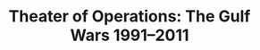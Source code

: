 ---
ee_id_show: '4472'
title: 'Theater of Operations: The Gulf Wars 1991–2011'
url: theater-of-operations-the-gulf-wars-19912011
live_url:
year: '2019'
venue: MoMA P.S.1
state_country: New York
type:
dates:
wwwnews:
wwweblast:
pitch: The good ppl @ Rhizome gave the IRL treatment 2 my 2005 readymade vid game
  Bomb Iraq
ps:
credits:
download:
layout: shows
---